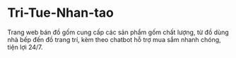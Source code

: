 # Tri-Tue-Nhan-tao
Trang web bán đồ gốm cung cấp các sản phẩm gốm chất lượng, từ đồ dùng nhà bếp đến đồ trang trí, kèm theo chatbot hỗ trợ mua sắm nhanh chóng, tiện lợi 24/7.
